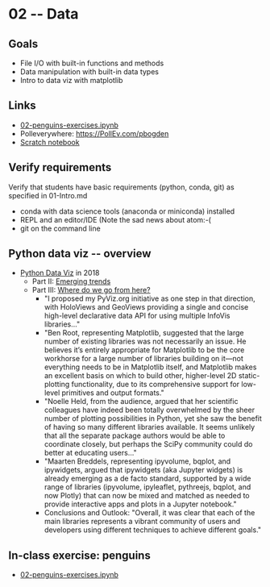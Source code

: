 
# 02 -- Data

## Goals

* File I/O with built-in functions and methods
* Data manipulation with built-in data types
* Intro to data viz with matplotlib

## Links

* [02-penguins-exercises.ipynb](https://colab.research.google.com/drive/16aOdFaUNQi5t-qhybd7D6iOyymxGp2Eb)
* Polleverywhere: https://PollEv.com/pbogden
* [Scratch notebook](https://colab.research.google.com/drive/1CIJAMn73A8ZvxzCgyjN7MGXT0W2BqUTq)

## Verify requirements

Verify that students have basic requirements (python, conda, git) as specified in 01-Intro.md

* conda with data science tools (anaconda or miniconda) installed
* REPL and an editor/IDE (Note the sad news about atom:-(
* git on the command line

## Python data viz -- overview

* [Python Data Viz](https://www.anaconda.com/blog/python-data-visualization-2018-why-so-many-libraries) in 2018
  * Part II: [Emerging trends](https://www.anaconda.com/blog/python-data-visualization-2018-moving-toward-convergence)
  * Part III: [Where do we go from here?](https://www.anaconda.com/blog/python-data-visualization-2018-where-do-we-go-from-here)
    * "I proposed my PyViz.org initiative as one step in that direction, with HoloViews and GeoViews providing a single and concise high-level declarative data API for using multiple InfoVis libraries..."
    * "Ben Root, representing Matplotlib, suggested that the large number of existing libraries was not necessarily an issue. He believes it’s entirely appropriate for Matplotlib to be the core workhorse for a large number of libraries building on it—not everything needs to be in Matplotlib itself, and Matplotlib makes an excellent basis on which to build other, higher-level 2D static-plotting functionality, due to its comprehensive support for low-level primitives and output formats."
    * "Noelle Held, from the audience, argued that her scientific colleagues have indeed been totally overwhelmed by the sheer number of plotting possibilities in Python, yet she saw the benefit of having so many different libraries available. It seems unlikely that all the separate package authors would be able to coordinate closely, but perhaps the SciPy community could do better at educating users..."
    * "Maarten Breddels, representing ipyvolume, bqplot, and ipywidgets, argued that ipywidgets (aka Jupyter widgets) is already emerging as a de facto standard, supported by a wide range of libraries (ipyvolume, ipyleaflet, pythreejs, bqplot, and now Plotly) that can now be mixed and matched as needed to provide interactive apps and plots in a Jupyter notebook."
    * Conclusions and Outlook: "Overall, it was clear that each of the main libraries represents a vibrant community of users and developers using different techniques to achieve different goals."

## In-class exercise: penguins

* [02-penguins-exercises.ipynb](https://colab.research.google.com/drive/1gaYfU1vXAFC5gNV2AzWbPL7YSyp1f1Hn?usp=sharing)
